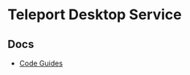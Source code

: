 # Teleport Desktop Service

## Docs

- [Code Guides](https://github.com/gravitational/teleport/tree/master/docs/pages/desktop-access)

<!--
tctl windows_desktops ls
-->
